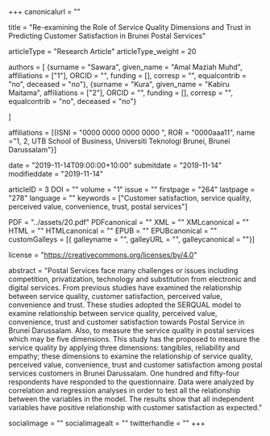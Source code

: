 +++
canonicalurl = ""

title = "Re-examining the Role of Service Quality Dimensions and Trust in Predicting Customer Satisfaction in Brunei Postal Services"

articleType = "Research Article"
articleType_weight = 20

authors = [
  {surname = "Sawara",  given_name = "Amal Maziah Muhd",  affiliations = ["1"],  ORCID = "", funding = [], corresp = "", equalcontrib = "no", deceased = "no"},
  {surname = "Kura",  given_name = "Kabiru Maitama",  affiliations = ["2"],  ORCID = "", funding = [], corresp = "", equalcontrib = "no", deceased = "no"}
  
]

affiliations = [{ISNI = "0000 0000 0000 0000 ", ROR = "0000aaa11", name ="1, 2, UTB School of Business, Universiti Teknologi Brunei, Brunei Darussalam"}]

date = "2019-11-14T09:00:00+10:00"
submitdate = "2019-11-14"
modifieddate = "2019-11-14"

articleID = 3
DOI = ""
volume = "1"
issue = ""
firstpage = "264"
lastpage = "278"
language = ""
keywords = ["Customer satisfaction,  service quality, perceived value, convenience, trust, postal services"]


PDF = "../assets/20.pdf"
PDFcanonical = ""
XML = ""
XMLcanonical = ""
HTML = ""
HTMLcanonical = ""
EPUB = ""
EPUBcanonical = ""
customGalleys = [{ galleyname = "", galleyURL = "", galleycanonical = ""}]

license = "https://creativecommons.org/licenses/by/4.0"

abstract = "Postal Services face many challenges or issues including competition, privatization, technology and substitution from electronic and digital services. From previous studies have examined the relationship between service quality, customer satisfaction, perceived value, convenience and trust. These studies adopted the SERQUAL model to examine relationship between service quality, perceived value, convenience, trust and customer satisfaction towards Postal Service in Brunei Darussalam. Also, to measure the service quality in postal services which may be five dimensions. This study has the proposed to measure the service quality by applying three dimensions: tangibles, reliability and empathy; these dimensions to examine the relationship of service quality, perceived value, convenience, trust and customer satisfaction among postal services customers in Brunei Darussalam. One hundred and fifty-four respondents have responded to the questionnaire. Data were analyzed by correlation and regression analyses in order to test all the relationship between the variables in the model. The results show that all independent variables have positive relationship with customer satisfaction as expected."


socialimage = ""
socialimagealt = ""
twitterhandle = ""
+++


